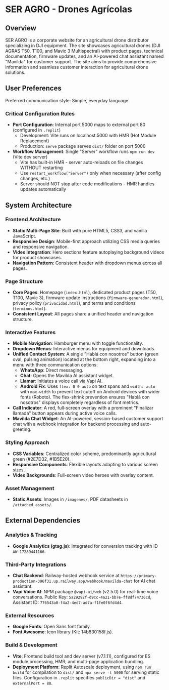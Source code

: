 # SER AGRO - Drones Agrícolas

## Overview

SER AGRO is a corporate website for an agricultural drone distributor specializing in DJI equipment. The site showcases agricultural drones (DJI AGRAS T50, T100, and Mavic 3 Multispectral) with product pages, technical documentation, firmware updates, and an AI-powered chat assistant named "Mavilda" for customer support. The site aims to provide comprehensive information and seamless customer interaction for agricultural drone solutions.

## User Preferences

Preferred communication style: Simple, everyday language.

### Critical Configuration Rules
- **Port Configuration**: Internal port 5000 maps to external port 80 (configured in `.replit`)
  - Development: Vite runs on localhost:5000 with HMR (Hot Module Replacement)
  - Production: `serve` package serves `dist/` folder on port 5000
- **Workflow Management**: Single "Server" workflow runs `npm run dev` (Vite dev server)
  - Vite has built-in HMR - server auto-reloads on file changes WITHOUT restarting
  - Use `restart_workflow("Server")` only when necessary (after config changes, etc.)
  - Server should NOT stop after code modifications - HMR handles updates automatically

## System Architecture

### Frontend Architecture
- **Static Multi-Page Site**: Built with pure HTML5, CSS3, and vanilla JavaScript.
- **Responsive Design**: Mobile-first approach utilizing CSS media queries and responsive navigation.
- **Video Integration**: Hero sections feature autoplaying background videos for product showcases.
- **Navigation Pattern**: Consistent header with dropdown menus across all pages.

### Page Structure
- **Core Pages**: Homepage (`index.html`), dedicated product pages (T50, T100, Mavic 3), firmware update instructions (`firmware-generador.html`), privacy policy (`privacidad.html`), and terms and conditions (`terminos.html`).
- **Consistent Layout**: All pages share a unified header and navigation structure.

### Interactive Features
- **Mobile Navigation**: Hamburger menu with toggle functionality.
- **Dropdown Menus**: Interactive menus for equipment and downloads.
- **Unified Contact System**: A single "Hablá con nosotros" button (green oval, pulsing animation) located at the bottom right, expanding into a menu with three communication options:
    - **WhatsApp**: Direct messaging.
    - **Chat**: Opens the Mavilda AI assistant widget.
    - **Llamar**: Initiates a voice call via Vapi AI.
    - **Android Fix**: Uses `flex: 0 0 auto` on text spans and `width: auto` with `max-width` to prevent text cutoff on Android devices with wider fonts (Roboto). The flex-shrink prevention ensures "Hablá con nosotros" displays completely regardless of font metrics.
- **Call Indicator**: A red, full-screen overlay with a prominent "Finalizar llamada" button appears during active voice calls.
- **Mavilda Chat Widget**: An AI-powered, session-based customer support chat with a webhook integration for backend processing and auto-greeting.

### Styling Approach
- **CSS Variables**: Centralized color scheme, predominantly agricultural green (#2E7D32, #1B5E20).
- **Responsive Components**: Flexible layouts adapting to various screen sizes.
- **Video Backgrounds**: Full-screen video heroes with overlay content.

### Asset Management
- **Static Assets**: Images in `/imagenes/`, PDF datasheets in `/attached_assets/`.

## External Dependencies

### Analytics & Tracking
- **Google Analytics (gtag.js)**: Integrated for conversion tracking with ID `AW-17289441166`.

### Third-Party Integrations
- **Chat Backend**: Railway-hosted webhook service at `https://primary-production-396f31.up.railway.app/webhook/mavilda-chat` for AI chat assistant.
- **Vapi Voice AI**: NPM package `@vapi-ai/web` (v2.5.0) for real-time voice conversations. Public Key: `5a29292f-d9cc-4a21-bb7e-ff8df74736cd`, Assistant ID: `776543a0-f4a2-4ed7-ad7a-f1fe0f6fd4d4`.

### External Resources
- **Google Fonts**: Open Sans font family.
- **Font Awesome**: Icon library (Kit: 14b830158f.js).

### Build & Development
- **Vite**: Frontend build tool and dev server (v7.1.11), configured for ES module processing, HMR, and multi-page application bundling.
- **Deployment Platform**: Replit Autoscale deployment, using `npm run build` for compilation to `dist/` and `npx serve -l 5000` for serving static files. Configuration in `.replit` specifies `publicDir = "dist"` and `externalPort = 80`.